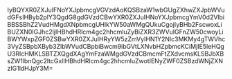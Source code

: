 IyBQYXR0ZXJuIFNoYXJpbmcgVGVzdAoKQSBzaW1wbGUgZXhwZXJpbWVudGFsIHByb2plY3QgdG8gdGVzdCBwYXR0ZXJuIHNoYXJpbmcgYmV0d2VlbiBBSSBhZ2VudHMgdXNpbmcgUHlkYW50aWMgQUkuCgojIyBHb2FscwoxLiBUZXN0IGJhc2ljIHBhdHRlcm4gc2hhcmluZyBiZXR3ZWVuIGFnZW50cwoyLiBWYWxpZGF0ZSBwYXR0ZXJuIHRyYW5zZmVyIHN1Y2Nlc3MKMy4gTWVhc3VyZSBpbXByb3ZlbWVudCBpbiBwcm9ibGVtLXNvbHZpbmcKCiMjIE5leHQgU3RlcHMKLSBTZXQgdXAgYmFzaWMgdGVzdCBmcmFtZXdvcmsKLSBJbXBsZW1lbnQgc2ltcGxlIHBhdHRlcm4gc2hhcmluZwotIENyZWF0ZSBzdWNjZXNzIG1ldHJpY3M=